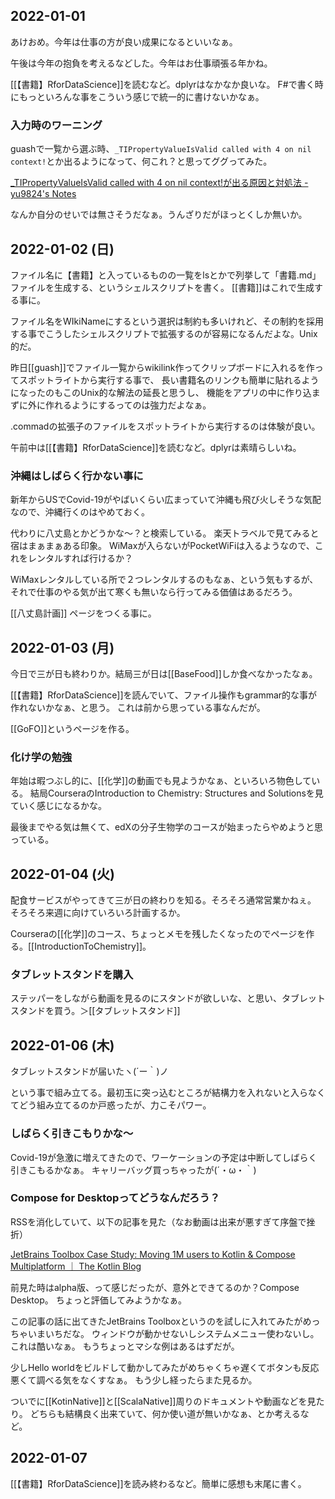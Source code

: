 ## 2022-01-01

あけおめ。今年は仕事の方が良い成果になるといいなぁ。

午後は今年の抱負を考えるなどした。今年はお仕事頑張る年かね。

[[【書籍】RforDataScience]]を読むなど。dplyrはなかなか良いな。
F#で書く時にもっといろんな事をこういう感じで統一的に書けないかなぁ。

### 入力時のワーニング

guashで一覧から選ぶ時、`_TIPropertyValueIsValid called with 4 on nil context!`とか出るようになって、何これ？と思ってググってみた。

[_TIPropertyValueIsValid called with 4 on nil context!が出る原因と対処法 - yu9824's Notes](https://note.yu9824.com/error/2021/08/28/matplotlib-warning-TIPropertyValueIsValid.html)

なんか自分のせいでは無さそうだなぁ。うんざりだがほっとくしか無いか。

## 2022-01-02 (日)

ファイル名に【書籍】と入っているものの一覧をlsとかで列挙して「書籍.md」ファイルを生成する、というシェルスクリプトを書く。
[[書籍]]はこれで生成する事に。

ファイル名をWIkiNameにするという選択は制約も多いけれど、その制約を採用する事でこうしたシェルスクリプトで拡張するのが容易になるんだよな。Unix的だ。

昨日[[guash]]でファイル一覧からwikilink作ってクリップボードに入れるを作ってスポットライトから実行する事で、
長い書籍名のリンクも簡単に貼れるようになったのもこのUnix的な解法の延長と思うし、
機能をアプリの中に作り込まずに外に作れるようにするってのは強力だよなぁ。

.commadの拡張子のファイルをスポットライトから実行するのは体験が良い。

午前中は[[【書籍】RforDataScience]]を読むなど。dplyrは素晴らしいね。

### 沖縄はしばらく行かない事に

新年からUSでCovid-19がやばいくらい広まっていて沖縄も飛び火しそうな気配なので、沖縄行くのはやめておく。

代わりに八丈島とかどうかな〜？と検索している。
楽天トラベルで見てみると宿はまぁまぁある印象。
WiMaxが入らないがPocketWiFiは入るようなので、これをレンタルすれば行けるか？

WiMaxレンタルしている所で２つレンタルするのもなぁ、という気もするが、
それで仕事のやる気が出て寒くも無いなら行ってみる価値はあるだろう。

[[八丈島計画]] ページをつくる事に。

## 2022-01-03 (月)

今日で三が日も終わりか。結局三が日は[[BaseFood]]しか食べなかったなぁ。

[[【書籍】RforDataScience]]を読んでいて、ファイル操作もgrammar的な事が作れないかなぁ、と思う。
これは前から思っている事なんだが。

[[GoFO]]というページを作る。

### 化け学の勉強

年始は暇つぶし的に、[[化学]]の動画でも見ようかなぁ、といろいろ物色している。
結局CourseraのIntroduction to Chemistry: Structures and Solutionsを見ていく感じになるかな。

最後までやる気は無くて、edXの分子生物学のコースが始まったらやめようと思っている。

## 2022-01-04 (火)

配食サービスがやってきて三が日の終わりを知る。そろそろ通常営業かねぇ。
そろそろ来週に向けていろいろ計画するか。

Courseraの[[化学]]のコース、ちょっとメモを残したくなったのでページを作る。[[IntroductionToChemistry]]。

### タブレットスタンドを購入

ステッパーをしながら動画を見るのにスタンドが欲しいな、と思い、タブレットスタンドを買う。＞[[タブレットスタンド]]

## 2022-01-06 (木)

タブレットスタンドが届いたヽ(´ー｀)ノ

という事で組み立てる。最初玉に突っ込むところが結構力を入れないと入らなくてどう組み立てるのか戸惑ったが、力こそパワー。

### しばらく引きこもりかな〜

Covid-19が急激に増えてきたので、ワーケーションの予定は中断してしばらく引きこもるかなぁ。
キャリーバッグ買っちゃったが(´・ω・｀)

### Compose for Desktopってどうなんだろう？

RSSを消化していて、以下の記事を見た（なお動画は出来が悪すぎて序盤で挫折）

[JetBrains Toolbox Case Study: Moving 1M users to Kotlin & Compose Multiplatform ｜ The Kotlin Blog](https://blog.jetbrains.com/kotlin/2021/12/compose-multiplatform-toolbox-case-study/)

前見た時はalpha版、って感じだったが、意外とできてるのか？Compose Desktop。
ちょっと評価してみようかなぁ。

この記事の話に出てきたJetBrains Toolboxというのを試しに入れてみたがめっちゃいまいちだな。
ウィンドウが動かせないしシステムメニュー使わないし。これは酷いなぁ。
もうちょっとマシな例はあるはずだが。

少しHello worldをビルドして動かしてみたがめちゃくちゃ遅くてボタンも反応悪くて調べる気をなくすなぁ。
もう少し経ったらまた見るか。

ついでに[[KotinNative]]と[[ScalaNative]]周りのドキュメントや動画などを見たり。
どちらも結構良く出来ていて、何か使い道が無いかなぁ、とか考えるなど。

## 2022-01-07

[[【書籍】RforDataScience]]を読み終わるなど。簡単に感想も末尾に書く。